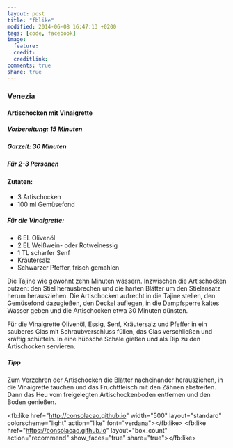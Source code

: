 ```yaml
---
layout: post
title: "fblike"
modified: 2014-06-08 16:47:13 +0200
tags: [code, facebook]
image:
  feature: 
  credit: 
  creditlink: 
comments: true
share: true
---
```


### Venezia
#### Artischocken mit Vinaigrette

##### Vorbereitung: 15 Minuten
##### Garzeit: 30 Minuten
##### Für 2-3 Personen

#### Zutaten:
* 3 Artischocken
* 100 ml Gemüsefond

##### Für die Vinaigrette:
* 6 EL Olivenöl
* 2 EL Weißwein- oder Rotweinessig
* 1 TL scharfer Senf
* Kräutersalz
* Schwarzer Pfeffer, frisch gemahlen

Die Tajine wie gewohnt zehn Minuten wässern. Inzwischen die Artischocken putzen: den Stiel herausbrechen und die harten Blätter um den Stielansatz herum herausziehen. Die Artischocken aufrecht in die Tajine stellen, den Gemüsefond dazugießen, den Deckel auflegen, in die Dampfsperre kaltes Wasser geben und die Artischocken etwa 30 Minuten dünsten.

Für die Vinaigrette Olivenöl, Essig, Senf, Kräutersalz und Pfeffer in ein sauberes Glas mit Schraubverschluss füllen, das Glas verschließen und kräftig schütteln. In eine hübsche Schale gießen und als Dip zu den Artischocken servieren.

##### Tipp
Zum Verzehren der Artischocken die Blätter nacheinander herausziehen, in die Vinaigrette tauchen und das Fruchtfleisch mit den Zähnen abstreifen. Dann das Heu vom freigelegten Artischockenboden entfernen und den Boden genießen.

<fb:like href="http://consolacao.github.io" width="500" layout="standard" colorscheme="light" action="like" font="verdana"></fb:like>
<fb:like href="https://consolacao.github.io" layout="box_count" action="recommend" show_faces="true" share="true"></fb:like>